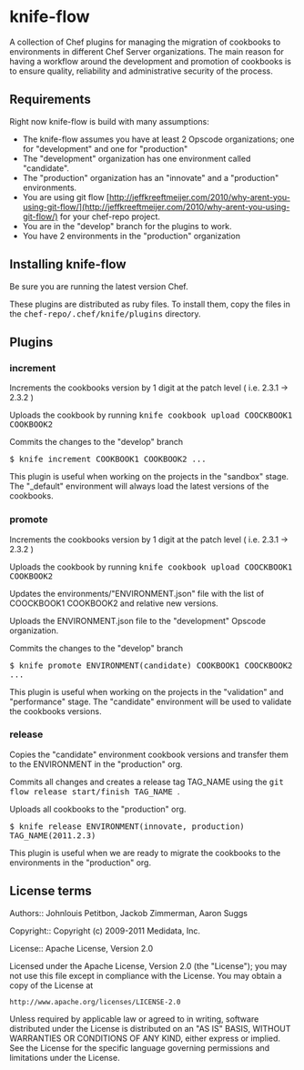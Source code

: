 knife-flow 
========
A collection of Chef plugins for managing the migration of cookbooks to environments in different Chef Server organizations.
The main reason for having a workflow around the development and promotion of cookbooks is to ensure quality, reliability and administrative security of the process.  

Requirements
---------------
Right now knife-flow is build with many assumptions:

* The knife-flow assumes you have at least 2 Opscode organizations; one for "development" and one for "production" 
* The "development" organization has one environment called "candidate".
* The "production" organization has an "innovate" and a "production" environments.
* You are using git flow [http://jeffkreeftmeijer.com/2010/why-arent-you-using-git-flow/](http://jeffkreeftmeijer.com/2010/why-arent-you-using-git-flow/) for your chef-repo project.
* You are in the "develop" branch for the plugins to work.
* You have 2 environments in the "production" organization 

Installing knife-flow
-------------------
Be sure you are running the latest version Chef.

These plugins are distributed as ruby files. To install them, copy the files in the <tt>chef-repo/.chef/knife/plugins</tt> directory.

Plugins
---------------

### increment

Increments the cookbooks version by 1 digit at the patch level ( i.e. 2.3.1 -> 2.3.2 )

Uploads the cookbook by running <tt> knife cookbook upload COOCKBOOK1 COOKBOOK2 </tt> 

Commits the changes to the "develop" branch 


  <tt>$ knife increment COOKBOOK1 COOKBOOK2 ... </tt>


This plugin is useful when working on the projects in the "sandbox" stage. The "_default" environment will always load the latest versions of the cookbooks.


### promote

Increments the cookbooks version by 1 digit at the patch level ( i.e. 2.3.1 -> 2.3.2 )

Uploads the cookbook by running <tt> knife cookbook upload COOCKBOOK1 COOKBOOK2 </tt> 

Updates the environments/"ENVIRONMENT.json" file with the list of COOCKBOOK1 COOKBOOK2 and relative new versions.

Uploads the ENVIRONMENT.json file to the "development" Opscode organization.

Commits the changes to the "develop" branch 


  <tt>$ knife promote  ENVIRONMENT(candidate) COOKBOOK1 COOCKBOOK2 ...</tt>


This plugin is useful when working on the projects in the "validation" and "performance" stage. The "candidate" environment will be used to validate the cookbooks versions.


### release

Copies the "candidate" environment cookbook versions and transfer them to the ENVIRONMENT in the "production" org.

Commits all changes and creates a release tag TAG_NAME using the <tt> git flow release start/finish TAG_NAME </tt>.

Uploads all cookbooks to the "production" org.

  <tt>$ knife release ENVIRONMENT(innovate, production) TAG_NAME(2011.2.3) </tt>

This plugin is useful when we are ready to migrate the cookbooks to the environments in the "production" org.

License terms
-------------
Authors:: Johnlouis Petitbon, Jackob Zimmerman, Aaron Suggs 

Copyright:: Copyright (c) 2009-2011 Medidata, Inc.

License:: Apache License, Version 2.0


Licensed under the Apache License, Version 2.0 (the "License");
you may not use this file except in compliance with the License.
You may obtain a copy of the License at

    http://www.apache.org/licenses/LICENSE-2.0

Unless required by applicable law or agreed to in writing, software
distributed under the License is distributed on an "AS IS" BASIS,
WITHOUT WARRANTIES OR CONDITIONS OF ANY KIND, either express or implied.
See the License for the specific language governing permissions and
limitations under the License.

